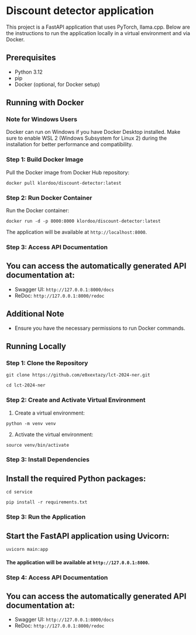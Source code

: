 # Discount detector application

This project is a FastAPI application that uses PyTorch, llama.cpp. Below are the instructions to run the application locally in a virtual environment and via Docker.

## Prerequisites

- Python 3.12
- pip
- Docker (optional, for Docker setup)



## Running with Docker

### Note for Windows Users
Docker can run on Windows if you have Docker Desktop installed. Make sure to enable WSL 2 (Windows Subsystem for Linux 2) during the installation for better performance and compatibility.

### Step 1: Build Docker Image

Pull the Docker image from Docker Hub repository:

```shell
docker pull klordoo/discount-detector:latest
```

### Step 2: Run Docker Container
Run the Docker container:

```shell
docker run -d -p 8000:8000 klordoo/discount-detector:latest
```
The application will be available at `http://localhost:8000`.

### Step 3: Access API Documentation

## You can access the automatically generated API documentation at:

- Swagger UI: `http://127.0.0.1:8000/docs`
- ReDoc: `http://127.0.0.1:8000/redoc`

## Additional Note
- Ensure you have the necessary permissions to run Docker commands.



## Running Locally

### Step 1: Clone the Repository
```shell
git clone https://github.com/e0xextazy/lct-2024-ner.git
```
```shell
cd lct-2024-ner
```

### Step 2: Create and Activate Virtual Environment

1. Create a virtual environment:
```shell
python -m venv venv
```
2. Activate the virtual environment:
```shell
source venv/bin/activate
```

### Step 3: Install Dependencies

## Install the required Python packages:
```shell
cd service
```
```shell
pip install -r requirements.txt
```

### Step 3: Run the Application

## Start the FastAPI application using Uvicorn:
```shell
uvicorn main:app
```

#### The application will be available at `http://127.0.0.1:8000`.

### Step 4: Access API Documentation

## You can access the automatically generated API documentation at:

- Swagger UI: `http://127.0.0.1:8000/docs`
- ReDoc: `http://127.0.0.1:8000/redoc`
